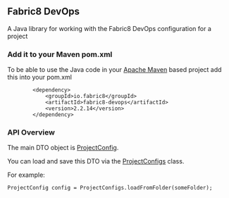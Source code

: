## Fabric8 DevOps 

A Java library for working with the Fabric8 DevOps configuration for a project

### Add it to your Maven pom.xml

To be able to use the Java code in your [Apache Maven](http://maven.apache.org/) based project add this into your pom.xml

            <dependency>
                <groupId>io.fabric8</groupId>
                <artifactId>fabric8-devops</artifactId>
                <version>2.2.14</version>
            </dependency>

### API Overview

The main DTO object is [ProjectConfig](https://github.com/fabric8io/fabric8/blob/master/components/fabric8-devops/src/main/java/io/fabric8/devops/ProjectConfig.java#L31).

You can load and save this DTO via the [ProjectConfigs](https://github.com/fabric8io/fabric8/blob/master/components/fabric8-devops/src/main/java/io/fabric8/devops/ProjectConfigs.java#L40) class.

For example:

    ProjectConfig config = ProjectConfigs.loadFromFolder(someFolder);

